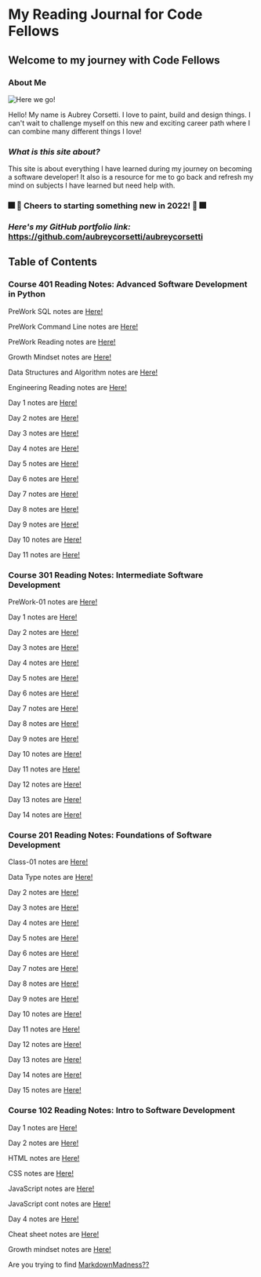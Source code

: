 # My Reading Journal for Code Fellows

## Welcome to my journey with Code Fellows

### About Me

![Here we go!](https://scontent-sea1-1.xx.fbcdn.net/v/t39.30808-6/309965741_2285212331654528_7545689339708992257_n.jpg?_nc_cat=111&ccb=1-7&_nc_sid=09cbfe&_nc_ohc=7CIIlW1UzWoAX-tvsda&_nc_ht=scontent-sea1-1.xx&oh=00_AT912dWYsqK_NfByY370H-Nmb718KwCma379f-EjtHsiVw&oe=633E8296)

Hello! My name is Aubrey Corsetti. I love to paint, build and design things. I can't wait to challenge myself on this new and exciting career path where I can combine many different things I love!

### *What is this site about?*

This site is about everything I have learned during my journey on becoming a software developer! It also is a resource for me to go back and refresh my mind on subjects I have learned but need help with.

### 🎆 🍹 Cheers to starting something new in 2022! 🍹 🎆

### *Here's my GitHub portfolio link:* <https://github.com/aubreycorsetti/aubreycorsetti>

## Table of Contents

### Course 401 Reading Notes: Advanced Software Development in Python

PreWork SQL notes are [Here!](401/SQL.md)

PreWork Command Line notes are [Here!](401/commandLine.md)

PreWork Reading notes are [Here!](401/prework1.md)

Growth Mindset notes are [Here!](401/growthMindset.md)

Data Structures and Algorithm notes are [Here!](401/dsa.md)

Engineering Reading notes are [Here!](401/engineeringReadings.md)

Day 1 notes are [Here!](401/day1.md)

Day 2 notes are [Here!](401/day2.md)

Day 3 notes are [Here!](401/day3.md)

Day 4 notes are [Here!](401/day4.md)

Day 5 notes are [Here!](401/day5.md)

Day 6 notes are [Here!](401/day6.md)

Day 7 notes are [Here!](401/day7.md)

Day 8 notes are [Here!](401/day8.md)

Day 9 notes are [Here!](401/day9.md)

Day 10 notes are [Here!](401/day10.md)

Day 11 notes are [Here!](401/day11.md)

### Course 301 Reading Notes: Intermediate Software Development

PreWork-01 notes are [Here!](301/pre-work1.md)

Day 1 notes are [Here!](301/day1.md)

Day 2 notes are [Here!](301/day2.md)

Day 3 notes are [Here!](301/day3.md)

Day 4 notes are [Here!](301/day4.md)

Day 5 notes are [Here!](301/day5.md)

Day 6 notes are [Here!](301/day6.md)

Day 7 notes are [Here!](301/day7.md)

Day 8 notes are [Here!](301/day8.md)

Day 9 notes are [Here!](301/day9.md)

Day 10 notes are [Here!](301/day10.md)

Day 11 notes are [Here!](301/day11.md)

Day 12 notes are [Here!](301/day12.md)

Day 13 notes are [Here!](301/day13.md)

Day 14 notes are [Here!](301/day14.md)

### Course 201 Reading Notes: Foundations of Software Development

Class-01 notes are [Here!](201/class-01.md)

Data Type notes are [Here!](201/datatypes.md)

Day 2 notes are [Here!](201/day1.md)

Day 3 notes are [Here!](201/day2.md)

Day 4 notes are [Here!](201/day3.md)

Day 5 notes are [Here!](201/day4.md)

Day 6 notes are [Here!](201/day5.md)

Day 7 notes are [Here!](201/day6.md)

Day 8 notes are [Here!](201/day8.md)

Day 9 notes are [Here!](201/day9.md)

Day 10 notes are [Here!](201/day10.md)

Day 11 notes are [Here!](201/day11.md)

Day 12 notes are [Here!](201/day12.md)

Day 13 notes are [Here!](201/day13.md)

Day 14 notes are [Here!](201/day14.md)

Day 15 notes are [Here!](201/day15.md)

### Course 102 Reading Notes: Intro to Software Development

Day 1 notes are [Here!](102/day1.md)

Day 2 notes are [Here!](102/day2.md)

HTML notes are [Here!](102/htmlnotes.md)

CSS notes are [Here!](102/cssnotes.md)

JavaScript notes are [Here!](102/day3.md)

JavaScript cont notes are [Here!](102/day4.md)

Day 4 notes are [Here!](102/class5.md)

Cheat sheet notes are [Here!](102/cheatsheet.md)

Growth mindset notes are [Here!](102/growthmindset.md)

Are you trying to find [MarkdownMadness??](102/markdown.md)
